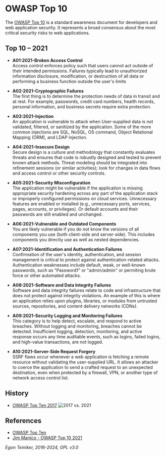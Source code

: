 # OWASP Top 10 

The [OWASP Top 10](https://owasp.org/www-project-top-ten/) is a standard awareness document 
for developers and web application security. It represents a broad consensus about the most
critical security risks to web applications.

## Top 10 – 2021

* **A01:2021-Broken Access Control**\
    Access control enforces policy such that users cannot act outside of their intended permissions. Failures typically lead to unauthorized information disclosure, modification, or destruction of all data or performing a business function outside the user's limits

* **A02:2021-Cryptographic Failures**\
    The first thing is to determine the protection needs of data in transit and at rest. For example, passwords, credit card numbers, health records, personal information, and business secrets require extra protection. 

* **A03:2021-Injection**\
    An application is vulnerable to attack when User-supplied data is not validated, filtered, or sanitized by the application. Some of the more common injections are SQL, NoSQL, OS command, Object Relational Mapping (ORM), and LDAP injection.

* **A04:2021-Insecure Design**\
    Secure design is a culture and methodology that constantly evaluates threats and ensures that code is robustly designed and tested to prevent known attack methods. Threat modeling should be integrated into refinement sessions (or similar activities); look for changes in data flows and access control or other security controls.

* **A05:2021-Security Misconfiguration**\
    The application might be vulnerable if the application is missing appropriate security hardening across any part of the application stack or improperly configured permissions on cloud services. Unnecessary features are enabled or installed (e.g., unnecessary ports, services, pages, accounts, or privileges). Or default accounts and their passwords are still enabled and unchanged.

* **A06:2021-Vulnerable and Outdated Components**\
    You are likely vulnerable if you do not know the versions of all components you use (both client-side and server-side). This includes components you directly use as well as nested dependencies.

* **A07:2021-Identification and Authentication Failures**\
    Confirmation of the user's identity, authentication, and session management is critical to protect against authentication-related attacks. Authentication weaknesses include default, weak, or well-known passwords, such as "Password1" or "admin/admin" or permiting brute force or other automated attacks. 

* **A08:2021-Software and Data Integrity Failures**\
    Software and data integrity failures relate to code and infrastructure that does not protect against integrity violations. An example of this is where an application relies upon plugins, libraries, or modules from untrusted sources, repositories, and content delivery networks (CDNs).

* **A09:2021-Security Logging and Monitoring Failures**\
    This category is to help detect, escalate, and respond to active breaches. Without logging and monitoring, breaches cannot be detected. Insufficient logging, detection, monitoring, and active response occurs any time auditable events, such as logins, failed logins, and high-value transactions, are not logged.

* **A10:2021-Server-Side Request Forgery**\
    SSRF flaws occur whenever a web application is fetching a remote resource without validating the user-supplied URL. It allows an attacker to coerce the application to send a crafted request to an unexpected destination, even when protected by a firewall, VPN, or another type of network access control list.

## History

* [OWASP Top Ten 2017](https://owasp.org/www-project-top-ten/2017/)
![2017 vs. 2021](figures/OWASP-2017-2021.png)

## References

* [OWASP Top Ten](https://owasp.org/www-project-top-ten/)
* [Jim Manico - OWASP Top 10 2021](https://youtu.be/iXeQGM_ogfY)

*Egon Teiniker, 2016-2024, GPL v3.0*	